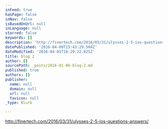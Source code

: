 ```yaml
---
inFeed: true
hasPage: false
inNav: false
isBasedOnUrl: null
inLanguage: null
starred: false
keywords: []
description: 'http://finertech.com/2016/03/31/ulysses-2-5-ios-questions-answers/'
datePublished: '2016-04-09T15:43:29.504Z'
dateModified: '2016-04-01T18:29:22.825Z'
title: blog 2
author: []
sourcePath: _posts/2016-01-06-blog-2.md
published: true
authors: []
publisher:
  name: null
  domain: null
  url: null
  favicon: null
_type: Blurb

---
```

http://finertech.com/2016/03/31/ulysses-2-5-ios-questions-answers/